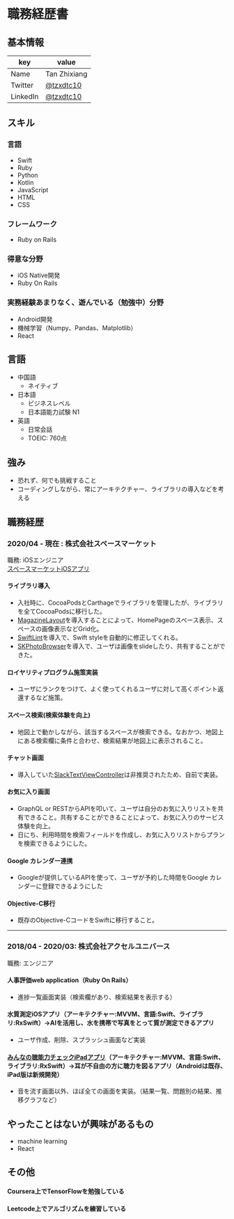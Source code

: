 # 職務経歴書

## 基本情報

|key|value|
|---|-----|
|Name|Tan Zhixiang|
|Twitter|[@tzxdtc10](https://twitter.com/tzxdtc10)|
|LinkedIn|[@tzxdtc10](https://www.linkedin.com/in/zhixiang-tan-0a9a8315b/)|

## スキル
### 言語
- Swift
- Ruby
- Python
- Kotlin
- JavaScript
- HTML
- CSS

### フレームワーク
- Ruby on Rails

### 得意な分野
- iOS Native開発
- Ruby On Rails

### 実務経験あまりなく、遊んでいる（勉強中）分野
- Android開発
- 機械学習（Numpy、Pandas、Matplotlib）
- React


## 言語
- 中国語
  - ネイティブ
- 日本語
  - ビジネスレベル
  - 日本語能力試験 N1
- 英語
  - 日常会話
  - TOEIC: 760点

## 強み
- 恐れず、何でも挑戦すること
- コーディングしながら、常にアーキテクチャー、ライブラリの導入などを考える

## 職務経歴

### 2020/04 - 現在 : 株式会社スペースマーケット

職務: iOSエンジニア\
[スペースマーケットiOSアプリ](https://apps.apple.com/jp/app/spacemarket-%E3%82%B9%E3%83%9A%E3%83%BC%E3%82%B9%E3%83%9E%E3%83%BC%E3%82%B1%E3%83%83%E3%83%88/id973447544)


#### ライブラリ導入
- 入社時に、CocoaPodsとCarthageでライブラリを管理したが、ライブラリを全てCocoaPodsに移行した。
- [MagazineLayout](https://github.com/airbnb/MagazineLayout)を導入することによって、HomePageのスペース表示、スペースの画像表示などGrid化。
- [SwiftLint](https://github.com/realm/SwiftLint)を導入で、Swift styleを自動的に修正してくれる。
- [SKPhotoBrowser](https://github.com/suzuki-0000/SKPhotoBrowser)を導入で、ユーザは画像をslideしたり、共有することができた。

#### ロイヤリティプログラム施策実装
- ユーザにランクをつけて、よく使ってくれるユーザに対して高くポイント返還するなど施策。

#### スペース検索(検索体験を向上)
- 地図上で動かしながら、該当するスペースが検索できる。なおかつ、地図上にある検索欄に条件と合わせ、検索結果が地図上に表示されること。

#### チャット画面
- 導入していた[SlackTextViewController](https://github.com/slackhq/SlackTextViewController)は非推奨されたため、自前で実装。

#### お気に入り画面
- GraphQL or RESTからAPIを叩いて、ユーザは自分のお気に入りリストを共有できること。共有することができることによって、お気に入りのサービス体験を向上。
- 日にち、利用時間を検索フィールドを作成し、お気に入りリストからプランを検索できるようにした。

#### Google カレンダー連携
- Googleが提供しているAPIを使って、ユーザが予約した時間をGoogle カレンダーに登録できるようにした

#### Objective-C移行
- 既存のObjective-CコードをSwiftに移行すること。

------

### 2018/04 - 2020/03: 株式会社アクセルユニバース 

職務: エンジニア

#### 人事評価web application（Ruby On Rails）
- 進捗一覧画面実装（検索欄があり、検索結果を表示する）

#### 水質測定iOSアプリ（アーキテクチャー:MVVM、言語:Swift、ライブラリ:RxSwift）→AIを活用し、水を携帯で写真をとって質が測定できるアプリ
- ユーザ作成、削除、スプラッシュ画面など実装

#### [みんなの聴能力チェックiPadアプリ](https://u-s-d.co.jp/mimicare/)（アーキテクチャー:MVVM、言語:Swift、ライブラリ:RxSwift）→耳が不自由の方に聴力を図るアプリ（Androidは既存、iPad版は新規開発）
- 音を流す画面以外、ほぼ全ての画面を実装。（結果一覧、問題別の結果、推移グラフなど）

## やったことはないが興味があるもの
- machine learning
- React

## その他
#### Coursera上でTensorFlowを勉強している
#### Leetcode上でアルゴリズムを練習している
